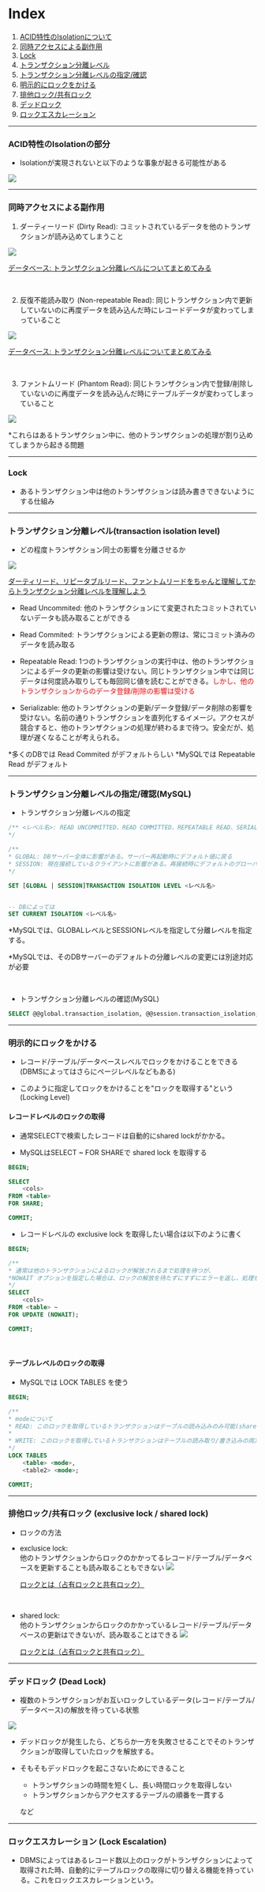 # Index

1. [ACID特性のIsolationについて](#sec1)
2. [同時アクセスによる副作用](#sec2)
3. [Lock](#sec3)
4. [トランザクション分離レベル](#sec4)
5. [トランザクション分離レベルの指定/確認](#sec5)
6. [明示的にロックをかける](#sec6)
7. [排他ロック/共有ロック](#sec7)
8. [デッドロック](#sec8)
9. [ロックエスカレーション](#sec9)


---
<div id="sec1"></div>

### ACID特性のIsolationの部分

- Isolationが実現されないと以下のような事象が起きる可能性がある

<img src="./img/lock.png" />

---
<div id="sec2"></div>

### 同時アクセスによる副作用

1. ダーティーリード (Dirty Read): コミットされているデータを他のトランザクションが読み込めてしまうこと
<img src="./img/dirty-read.png" />

[データベース: トランザクション分離レベルについてまとめてみる](https://techracho.bpsinc.jp/kotetsu75/2018_12_14/66410)

<br>

2. 反復不能読み取り (Non-repeatable Read): 同じトランザクション内で更新していないのに再度データを読み込んだ時にレコードデータが変わってしまっていること

<img src="./img/non-repeatable-read.png" />

[データベース: トランザクション分離レベルについてまとめてみる](https://techracho.bpsinc.jp/kotetsu75/2018_12_14/66410)

<br>

3. ファントムリード (Phantom Read): 同じトランザクション内で登録/削除していないのに再度データを読み込んだ時にテーブルデータが変わってしまっていること

<img src="./img/phantom-read.png" />

<br>

*これらはあるトランザクション中に、他のトランザクションの処理が割り込めてしまうから起きる問題

---
<div id="sec3"></div>

### Lock

- あるトランザクション中は他のトランザクションは読み書きできないようにする仕組み

---
<div id="sec4"></div>

### トランザクション分離レベル(transaction isolation level)

- どの程度トランザクション同士の影響を分離させるか

<img src="./img/transaction-isolation-level.png" />

[ダーティリード、リピータブルリード、ファントムリードをちゃんと理解してからトランザクション分離レベルを理解しよう](https://qiita.com/momotaro98/items/ad859ec2934ee98540fb)

- Read Uncommited: 他のトランザクションにて変更されたコミットされていないデータも読み取ることができる

- Read Commited: トランザクションによる更新の際は、常にコミット済みのデータを読み取る

- Repeatable Read: 1つのトランザクションの実行中は、他のトランザクションによるデータの更新の影響は受けない。同じトランザクション中では同じデータは何度読み取りしても毎回同じ値を読むことができる。<font color="red">しかし、他のトランザクションからのデータ登録/削除の影響は受ける</font>

- Serializable: 他のトランザクションの更新/データ登録/データ削除の影響を受けない。名前の通りトランザクションを直列化するイメージ。アクセスが競合すると、他のトランザクションの処理が終わるまで待つ。安全だが、処理が遅くなることが考えられる。


*多くのDBでは Read Commited がデフォルトらしい
*MySQLでは Repeatable Read がデフォルト

---
<div id="sec5"></div>

### トランザクション分離レベルの指定/確認(MySQL)

- トランザクション分離レベルの指定

```sql
/** <レベル名>: READ UNCOMMITTED、READ COMMITTED、REPEATABLE READ、SERIALIZABLE
*/

/**
* GLOBAL: DBサーバー全体に影響がある。サーバー再起動時にデフォルト値に戻る
* SESSION: 現在接続しているクライアントに影響がある。再接続時にデフォルトのグローバル値に戻る
*/

SET [GLOBAL | SESSION]TRANSACTION ISOLATION LEVEL <レベル名>


-- DBによっては
SET CURRENT ISOLATION <レベル名>
```
*MySQLでは、GLOBALレベルとSESSIONレベルを指定して分離レベルを指定する。  
    
*MySQLでは、そのDBサーバーのデフォルトの分離レベルの変更には別途対応が必要

<br>

- トランザクション分離レベルの確認(MySQL)

```sql
SELECT @@global.transaction_isolation, @@session.transaction_isolation;
```

---
<div id="sec6"></div>

### 明示的にロックをかける

- レコード/テーブル/データベースレベルでロックをかけることをできる(DBMSによってはさらにページレベルなどもある)

- このように指定してロックをかけることを"ロックを取得する"という(Locking Level)

#### レコードレベルのロックの取得

- 通常SELECTで検索したレコードは自動的にshared lockがかかる。

- MySQLはSELECT ~ FOR SHAREで shared lock を取得する
```sql
BEGIN;

SELECT
    <cols>
FROM <table>
FOR SHARE;

COMMIT;
```

- レコードレベルの exclusive lock を取得したい場合は以下のように書く
```sql
BEGIN; 

/**
* 通常は他のトランザクションによるロックが解放されるまで処理を待つが、
*NOWAIT オプションを指定した場合は、ロックの解放を待たずにすずにエラーを返し、処理を終了する。
*/
SELECT
    <cols>
FROM <table> ~ 
FOR UPDATE (NOWAIT);

COMMIT;
```

<br>

#### テーブルレベルのロックの取得

- MySQLでは LOCK TABLES を使う

```sql
BEGIN;

/**
* modeについて
* READ: このロックを取得しているトランザクションはテーブルの読み込みのみ可能(shared lockと同じ)
*
* WRITE: このロックを取得しているトランザクションはテーブルの読み取り/書き込みの両方可能(exclusice lockと同じ)
*/
LOCK TABLES 
    <table> <mode>,
    <table2> <mode>;

COMMIT;
```

---
<div id="sec7"></div>

### 排他ロック/共有ロック (exclusive lock / shared lock)

- ロックの方法

- exclusice lock:  
    他のトランザクションからロックのかかってるレコード/テーブル/データベースを更新することも読み取ることもできない
    <img src="./img/exclusive-lock.png" />

    [ロックとは（占有ロックと共有ロック）](https://medium-company.com/占有ロック-共有ロック/)

<br>

- shared lock:  
    他のトランザクションからロックのかかっているレコード/テーブル/データベースの更新はできないが、読み取ることはできる
    <img src="./img/shared-lock.png" />

    [ロックとは（占有ロックと共有ロック）](https://medium-company.com/占有ロック-共有ロック/)

---
<div id="sec8"></div>

### デッドロック (Dead Lock)

- 複数のトランザクションがお互いロックしているデータ(レコード/テーブル/データベース)の解放を待っている状態

<img src="./img/deadlock.png" />

- デッドロックが発生したら、どちらか一方を失敗させることでそのトランザクションが取得していたロックを解放する。

- そもそもデッドロックを起こさないためにできること
    - トランザクションの時間を短くし、長い時間ロックを取得しない
    - トランザクションからアクセスするテーブルの順番を一貫する

    など

---
<div id="sec9"></div>

### ロックエスカレーション (Lock Escalation)

- DBMSによってはあるレコード数以上のロックがトランザクションによって取得された時、自動的にテーブルロックの取得に切り替える機能を持っている。これをロックエスカレーションという。